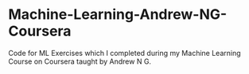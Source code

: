 # Machine-Learning-Andrew-NG-Coursera

Code for ML Exercises which I completed during my Machine Learning Course on Coursera taught by Andrew N G.

